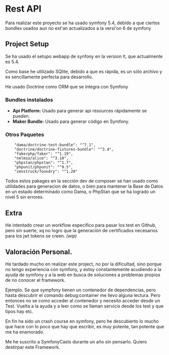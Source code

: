 
# Rest API

Para realizar este proyecto se ha usado symfony 5.4, debido a que ciertos bundles usados aun no est'an actualizados a la versi'on 6 de symfony

## Project Setup
Se ha usado el setupo webapp de synfony en la version lt, que actualmente es 5.4.

Como base he utilizado SQlite,  debido a que es rápida, es un sólo archivo y es sencillamente perfecta para desarrollo.

He usado Doctrine como ORM que se integra con Symfony


### Bundles instalados

- **Api Platform:**  Usado para generar api resources rápidamente se pueden.
- **Maker Bundle:**  Usado para generar código en Symfony.

### Otros Paquetes

        "dama/doctrine-test-bundle": "^7.1",
        "doctrine/doctrine-fixtures-bundle": "^3.4",
        "fakerphp/faker": "^1.19",
        "nelmio/alice": "^3.10",
        "phpstan/phpstan": "^1.7",
        "phpunit/phpunit": "^9.5",
        "zenstruck/foundry": "^1.20"

Todos estos pakages en la sección dev de composer se han usado como utilidades para generacion de datos, o bien para mantener la Base de Datos en un estado determinado como Dama, o PhpStan  que se ha logrado un nivel 5 sin errores.

## Extra

He intentado crear un workflow específico para pasar los test en Github, pero sin suerte, xq no logro que la generación de certificados necesarios para los jwt tokens se creen. *(wip)*



## Valoración Personal.

He tardado mucho en realizar este project, no por la dificultad, sino porque no tengo experiencia con symfony, y estoy constantemente acudiendo a la ayuda de symfony y a la web en busca de soluciones a problemas propios de no conocer el framework.

Ejemplo. Se que sympfony tienen un contenedor de dependencias, pero hasta descubrir el comando  debug:container me llevo alguna lectura. Pero entonces no se como acceder al contenedor y necesito acceder desde un Test. Vuelta a la ayuda y a leer como se llaman servicis desde los test y que tipos hay etc.

En fin ha sido un crash course en symfony, pero he descubierto lo mucho que hace con lo poco que hay que escribir, es muy potente, tan potente que me ha enamorado.

Me he suscrito a SymfonyCasts durante un año sin pensarlo. Quiero destirpar este Framework.


